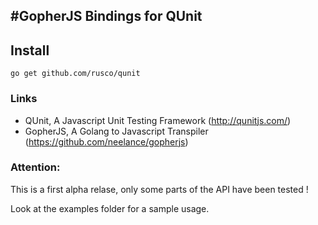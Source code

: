 #GopherJS Bindings for QUnit
---------------------------------------------
## Install

    go get github.com/rusco/qunit 

### Links
- QUnit, A Javascript Unit Testing Framework (http://qunitjs.com/)
- GopherJS, A Golang to Javascript Transpiler (https://github.com/neelance/gopherjs)

### Attention: 

This is a first alpha relase, only some parts of the API have been tested ! 

Look at the examples folder for a sample usage.
